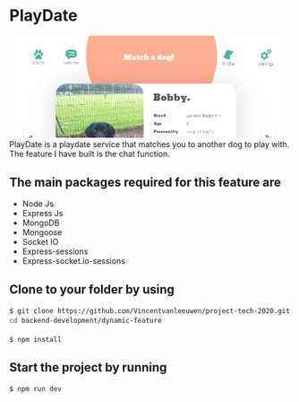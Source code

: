 # PlayDate

![alt text](https://github.com/Vincentvanleeuwen/project-tech-2020/blob/master/lib/img/header.png?raw=true "PlayDate")
PlayDate is a playdate service that matches you to another dog to play with. The feature I have built is the chat function.

## The main packages required for this feature are
- Node Js
- Express Js
- MongoDB
- Mongoose
- Socket IO
- Express-sessions
- Express-socket.io-sessions


## Clone to your folder by using
```bash
$ git clone https://github.com/Vincentvanleeuwen/project-tech-2020.git
cd backend-development/dynamic-feature

$ npm install
```

## Start the project by running
```bash
$ npm run dev
```

